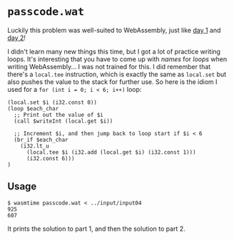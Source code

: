 # `passcode.wat`

Luckily this problem was well-suited to WebAssembly, just like [day 1](../day01) and [day 2](../day02)!

I didn't learn many new things this time, but I got a lot of practice writing loops. It's interesting that you have to come up with *names* for *loops* when writing WebAssembly... I was not trained for this. I did remember that there's a `local.tee` instruction, which is exactly the same as `local.set` but also pushes the value to the stack for further use. So here is the idiom I used for a `for (int i = 0; i < 6; i++)` loop:

```wat
(local.set $i (i32.const 0))
(loop $each_char
  ;; Print out the value of $i
  (call $writeInt (local.get $i))

  ;; Increment $i, and then jump back to loop start if $i < 6
  (br_if $each_char
    (i32.lt_u
      (local.tee $i (i32.add (local.get $i) (i32.const 1)))
      (i32.const 6)))
)
```

## Usage

```
$ wasmtime passcode.wat < ../input/input04
925
607
```

It prints the solution to part 1, and then the solution to part 2.

